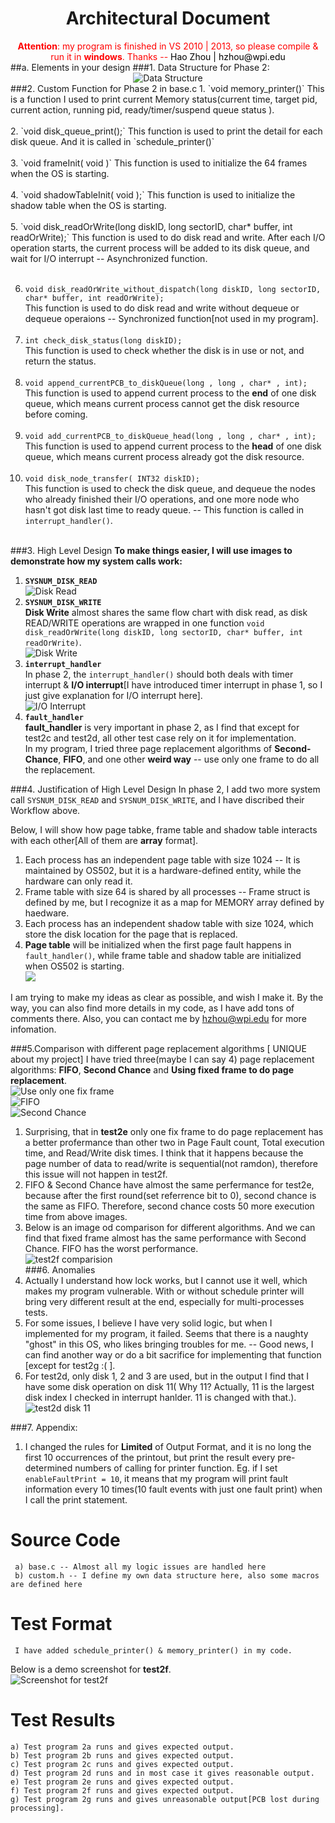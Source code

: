 <h1 style="text-align:center;">Architectural Document </h1>
<section style="text-align:center; color:red">
<b>Attention</b>: my program is finished in VS 2010 | 2013, so please compile & run it in <b>windows</b>. Thanks -- <span style="color:#000">Hao Zhou | hzhou@wpi.edu</span>
</section>
##a. Elements in your design
###1. Data Structure for Phase 2:   
<section style="text-align:center;">
<img src="images/dataStruct.jpg" alt="Data Structure" />
</section>
###2. Custom Function for Phase 2 in base.c 
1. `void memory_printer()`   
This is a function I used to print current Memory status(current time, target pid, current action, running pid, ready/timer/suspend queue status ).   <br/><br/>
2. `void disk_queue_print();`      
This function is used to print the detail for each disk queue. And it is called in `schedule_printer()`<br/><br/>
3. `void frameInit( void )`      
This function is used to initialize the 64 frames when the OS is starting. <br/><br/>    
4. `void shadowTableInit( void );`      
This function is used to initialize the shadow table when the OS is starting. <br/><br/> 
5. `void disk_readOrWrite(long diskID, long sectorID, char* buffer, int readOrWrite);`   
This function is used to do disk read and write. After each I/O operation starts, the current process will be added to its disk queue, and wait for I/O interrupt -- Asynchronized function.<br/><br/> 

6. `void disk_readOrWrite_without_dispatch(long diskID, long sectorID, char* buffer, int readOrWrite);`    
This function is used to do disk read and write without dequeue or dequeue operaions -- Synchronized function[not used in my program].<br/><br/>
7. `int check_disk_status(long diskID);`  
This function is used to check whether the disk is in use or not, and return the status.<br/><br/>
8. `void append_currentPCB_to_diskQueue(long , long , char* , int);`    
This function is used to append current process to the **end** of one disk queue, which means current process cannot get the disk resource before coming.<br/><br/>
9. `void add_currentPCB_to_diskQueue_head(long , long , char* , int);`     
This function is used to append current process to the **head** of one disk queue, which means current process already got the disk resource.<br/><br/>
10. `void disk_node_transfer( INT32 diskID);`    
This function is used to check the disk queue, and dequeue the nodes who already finished their I/O operations, and one more node who hasn't got disk last time to ready queue. -- This function is called in `interrupt_handler()`.<br/><br/>

###3. High Level Design
**To make things easier, I will use images to demonstrate how my system calls work:**    

1. **`SYSNUM_DISK_READ`**     
![Disk Read](images/diskOperation.jpg "Disk Read")    
2. **`SYSNUM_DISK_WRITE`**     
**Disk Write** almost shares the same flow chart with disk read, as disk READ/WRITE operations are wrapped in one function `void disk_readOrWrite(long diskID, long sectorID, char* buffer, int readOrWrite)`.     
![Disk Write](images/diskWrite.jpg "Disk Write")  
3. **`interrupt_handler`**  
In phase 2, the `interrupt_handler()` should both deals with timer interrupt & **I/O interrupt**[I have introduced timer interrupt in phase 1, so I just give explanation for I/O interrupt here].     
![I/O Interrupt](images/interrupt.jpg "I/O Interrupt")  
4. **`fault_handler`**    
**fault_handler** is very important in phase 2, as I find that except for test2c and test2d, all other test case rely on it for implementation.     
In my program, I tried three page replacement algorithms of **Second-Chance**, **FIFO**, and one other **weird way** -- use only one frame to do all the replacement.

###4. Justification of High Level Design
In phase 2, I add two more system call `SYSNUM_DISK_READ` and `SYSNUM_DISK_WRITE`, and I have discribed their Workflow above.    

Below, I will show how page tabke, frame table and shadow table interacts with each other[All of them are **array** format].   

1. Each process has an independent page table with size 1024 -- It is maintained by OS502, but it is a hardware-defined entity, while the hardware can only read it.            
2. Frame table with size 64 is shared by all processes -- Frame struct is defined by me, but I recognize it as a map for MEMORY array defined by haedware.    
3. Each process has an independent shadow table with size 1024, which store  the disk location for the page that is replaced.    
4. **Page table** will be initialized when the first page fault happens in `fault_handler()`, while frame table and shadow table are initialized when OS502 is starting.     
![](images/justification.png)


I am trying to make my ideas as clear as possible, and wish I make it. By the way, you can also find more details in my code, as I have add tons of comments there. Also, you can contact me by hzhou@wpi.edu for more infomation.       

###5.Comparison with different page replacement algorithms [  UNIQUE about my project]
I have tried three(maybe I can say 4) page replacement algorithms: **FIFO**, **Second Chance** and **Using fixed frame to do page replacement**.      
![Use only one fix frame](images/test2e_fixed.png "Use only one fix frame")     <br/>
![FIFO](images/test2e_fifo.png "FIFO")     <br/>
![Second Chance](images/test2e_secondChance.png "Second Chance")     <br/>
1. Surprising, that in **test2e** only one fix frame to do page replacement has a better profermance than other two in Page Fault count, Total execution time, and Read/Write disk times. I think that it happens because the page number of data to read/write is sequential(not ramdon), therefore this issue will not happen in test2f.    
2. FIFO & Second Chance have almost the same perfermance for test2e, because after the first round(set referrence bit to 0), second chance is the same as FIFO. Therefore, second chance costs 50 more execution time from above images.     
3. Below is an image od comparison for different algorithms. And we can find that fixed frame almost has the same performance with Second Chance. FIFO has the worst performance.     
![test2f comparision](images/test2f_comparision.png "test2f comparision")     <br/>
###6. Anomalies 
1. Actually I understand how lock works, but I cannot use it well, which makes my program vulnerable. With or without schedule printer will bring very different result at the end, especially for multi-processes tests.     
2. For some issues, I believe I have very solid logic, but when I implemented for my program, it failed. Seems that there is a naughty "ghost" in this OS, who likes bringing troubles for me.  -- Good news, I can find another way or do a bit sacrifice for implementing that function [except for test2g :(  ].      
3. For test2d, only disk 1, 2 and 3 are used, but in the output I find that I have some disk operation on disk 11( Why 11? Actually, 11 is the largest disk index I checked in interrupt hanlder. 11 is changed with that.).    
![test2d disk 11](images/test2d.png "test2d disk11")

###7. Appendix:    
1. I changed the rules for **Limited** of Output Format, and it is no long the first 10 occurrences of the printout, but print the result every pre-determined numbers of calling for printer function. Eg. if I set `enableFaultPrint = 10`, it means that my program will print fault information every 10 times(10 fault events with just one fault print) when I call the print statement.       


Source Code
========

     a) base.c -- Almost all my logic issues are handled here
     b) custom.h -- I define my own data structure here, also some macros are defined here

Test Format
=======
     I have added schedule_printer() & memory_printer() in my code.

Below is a demo screenshot for **test2f**.    
![Screenshot for test2f](images/test2f.png "Screenshot for test2f")

Test Results
======
	a) Test program 2a runs and gives expected output.
	b) Test program 2b runs and gives expected output.
    c) Test program 2c runs and gives expected output.
    d) Test program 2d runs and in most case it gives reasonable output.
    e) Test program 2e runs and gives expected output.
    f) Test program 2f runs and gives expected output.
	g) Test program 2g runs and gives unreasonable output[PCB lost during processing].   
